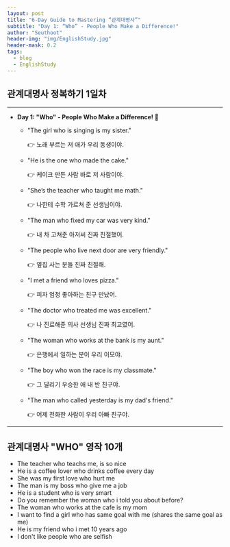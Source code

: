 ```yaml
---
layout: post
title: "6-Day Guide to Mastering “관계대명사”"
subtitle: "Day 1: “Who” - People Who Make a Difference!"
author: "Seuthoot"
header-img: "img/EnglishStudy.jpg"
header-mask: 0.2
tags:
  - blog
  - EnglishStudy
---
```


## 관계대명사 정복하기 1일차

--------------------------------------------------


- **Day 1: "Who" - People Who Make a Difference! 👤**
    - "The girl who is singing is my sister."
        
        👉 노래 부르는 저 애가 우리 동생이야.
        
    - "He is the one who made the cake."
        
        👉 케이크 만든 사람 바로 저 사람이야.
        
    - "She’s the teacher who taught me math."
        
        👉 나한테 수학 가르쳐 준 선생님이야.
        
    - "The man who fixed my car was very kind."
        
        👉 내 차 고쳐준 아저씨 진짜 친절했어.
        
    - "The people who live next door are very friendly."
        
        👉 옆집 사는 분들 진짜 친절해.
        
    - "I met a friend who loves pizza."
        
        👉 피자 엄청 좋아하는 친구 만났어.
        
    - "The doctor who treated me was excellent."
        
        👉 나 진료해준 의사 선생님 진짜 최고였어.
        
    - "The woman who works at the bank is my aunt."
        
        👉 은행에서 일하는 분이 우리 이모야.
        
    - "The boy who won the race is my classmate."
        
        👉 그 달리기 우승한 애 내 반 친구야.
        
    - "The man who called yesterday is my dad's friend."
        
        👉 어제 전화한 사람이 우리 아빠 친구야.

---------------------------------------------------------------

## 관계대명사 "WHO" 영작 10개

- The teacher who teachs me, is so nice
- He is a coffee lover who drinks coffee every day
- She was my first love who hurt me
- The man is my boss who give me a job
- He is a student who is very smart
- Do you remember the woman who i told you about before?
- The woman who works at the cafe is my mom
- I want to find a girl who has same goal with me (shares the same goal as me)
- He is my friend who i met 10 years ago
- I don't like people who are selfish

